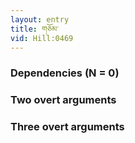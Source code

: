 ```yaml
---
layout: entry
title: གཅོམ་
vid: Hill:0469
---
```

### Dependencies (N = 0)


### Two overt arguments


### Three overt arguments
